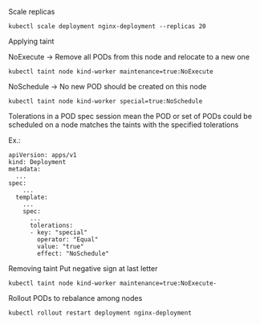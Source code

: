 
Scale replicas

```
kubectl scale deployment nginx-deployment --replicas 20
```

Applying taint

NoExecute -> Remove all PODs from this node and relocate to a new one

```
kubectl taint node kind-worker maintenance=true:NoExecute
```

NoSchedule -> No new POD should be created on this node

```
kubectl taint node kind-worker special=true:NoSchedule
```

Tolerations in a POD spec session mean the POD or set of PODs could be scheduled on a node matches the taints with the specified tolerations

Ex.:

```
apiVersion: apps/v1
kind: Deployment
metadata:
  ...
spec:
    ...
  template:
    ...
    spec:
      ...
      tolerations:
      - key: "special"
        operator: "Equal"
        value: "true"
        effect: "NoSchedule"
```

Removing taint
Put negative sign at last letter

```
kubectl taint node kind-worker maintenance=true:NoExecute-
```

Rollout PODs to rebalance among nodes

```
kubectl rollout restart deployment nginx-deployment
```